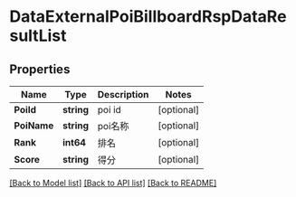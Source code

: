 # DataExternalPoiBillboardRspDataResultList

## Properties

Name | Type | Description | Notes
------------ | ------------- | ------------- | -------------
**PoiId** | **string** | poi id | [optional] 
**PoiName** | **string** | poi名称 | [optional] 
**Rank** | **int64** | 排名 | [optional] 
**Score** | **string** | 得分 | [optional] 

[[Back to Model list]](../README.md#documentation-for-models) [[Back to API list]](../README.md#documentation-for-api-endpoints) [[Back to README]](../README.md)


